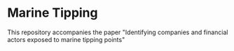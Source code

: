 # Marine Tipping
This repository accompanies the paper "Identifying companies and financial actors exposed to marine tipping points"
